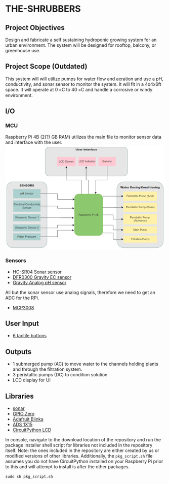 # THE-SHRUBBERS

## Project Objectives

Design and fabricate a self sustaining hydroponic growing system for an urban environment. The system will be designed for rooftop, balcony, or greenhouse use.

## Project Scope (Outdated)

This system will will utilize pumps for water flow and aeration and use a pH, conductivity, and sonar sensor to monitor the system. It will fit in a 4x4x6ft space. It will operate at 0 ०C to 40 ०C and handle a corrosive or windy environment.

## I/O

### MCU

Raspberry Pi 4B (2(?) GB RAM) utilizes the main file to monitor sensor data and interface with the user.
![imagename](./git-instructions/images/block%20diagram.png)

### Sensors

- [HC-SR04 Sonar sensor](https://www.adafruit.com/product/3942 "Sonar sensor")
- [DFR0300 Gravity EC sensor](https://www.dfrobot.com/product-1123.html "Analog Conductivity Sensor")
- [Gravity Analog pH sensor](https://atlas-scientific.com/kits/gravity-analog-ph-kit/ "pH kit")

All but the sonar sensor use analog signals, therefore we need to get an ADC for the RPi.

- [MCP3008](https://www.adafruit.com/product/856 "10-Bit ADC")

## User Input

- [6 tactile buttons](https://www.adafruit.com/product/1119 "Tactile button pack")

## Outputs

- 1 submerged pump (AC) to move water to the channels holding plants and through the filtration system.
- 3 peristaltic pumps (DC) to condition solution
- LCD display for UI

## Libraries

- [sonar](https://github.com/alaudet/hcsr04sensor "HC-SR04 Ultrasonic Sensor on Raspberry Pi")
- [GPIO Zero](https://gpiozero.readthedocs.io/en/stable/installing.html "Installing GPIO Zero")
- [Adafruit Blinka](https://github.com/adafruit/Adafruit_Blinka "Blinka GitHub page")
- [ADS 1X15](https://github.com/adafruit/Adafruit_CircuitPython_ADS1x15 "ADC Library page")
- [CircuitPython LCD](https://github.com/dhalbert/CircuitPython_LCD)

In console, navigate to the download location of the repository and run the package installer shell script for libraries not included in the repository itself. Note: the ones included in the repository are either created by us or modified versions of other libraries. Additionally, the `pkg_script.sh` file assumes you do not have CircuitPython installed on your Raspberry Pi prior to this and will attempt to install is after the other packages.
```
sudo sh pkg_script.sh
```
